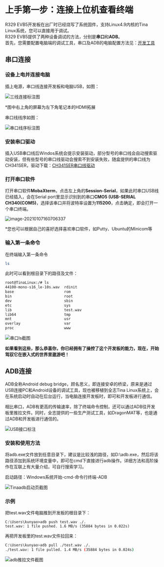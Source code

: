 # 上手第一步：连接上位机查看终端

R329 EVB5开发板在出厂时已经烧写了系统固件，支持Linux4.9内核的Tina Linux系统，您可以直接用于调试。  
R329 EVB5提供了两种设备调试的方法，分别是**串口**和**ADB**。  
首先，您需要配置电脑端的调试工具，串口及ADB的电脑配置方法见：[开发工具](https://r329.docs.allwinnertech.com/zh_CN/latest/getsource/getdevtools/)  


## 串口连接

### 设备上电并连接电脑

插上电源，串口线连接开发板和电脑USB，如图：

![三线连接标注图](../assets/img/%E4%B8%B2%E5%8F%A3%E8%BF%9E%E6%8E%A5%E7%A4%BA%E6%84%8F%E5%9B%BE1.png)

*图中右上角的屏幕为左下角笔记本的HDMI拓展

串口线线序如图：

![串口线序标注图](../assets/img/%E4%B8%B2%E5%8F%A3%E7%BA%BF%E5%BA%8F%E6%A0%87%E6%B3%A8%E5%9B%BE.png)

### 安装串口驱动

插入USB串口线后Windos系统会提示安装驱动，部分型号的串口线会自动搜索驱动安装，但有些型号的串口线驱动会搜索不到安装失败，随盒提供的串口线为CH341SER，驱动下载：[CH341SER串口线驱动](http://netstorage.allwinnertech.com:5000/sharing/dsn8IbX8s)



### 打开串口软件

打开串口软件**MobaXterm**，点击左上角的**Session-Serial**，如果此时串口USB线已经插入，会在Serial port里显示识别到的串口**CMO5 (USB-SERIAL CH340(COM5)**，选择该串口并将波特率设置为**115200**，点击确定，即会打开一个串口终端。

![image-20210107160706337](../assets/img/image-20210107160706337.png)

*您也可以根据自己的喜好选择喜欢串口软件，如Putty、Ubuntu的Minicom等

### 输入第一条命令

在终端输入第一条命令 

```bash
ls
```

此时可以看到根目录下的路径及文件：
```bash
root@TinaLinux:/# ls
44100-mono-s16_le-10s.wav  rdinit
base                       rom
bin                        root
dev                        sbin
etc                        sys
lib                        test.wav
lib64                      tmp
mnt                        usr
overlay                    var
proc                       www
```

![串口ls截图](../assets/img/%E4%B8%B2%E5%8F%A3ls.png)

**如果看到这些，那么恭喜你，你已经拥有了操控了这个开发板的能力，现在，开始驾驭它在嵌入式的世界里遨游吧！**



## ADB连接

ADB全称Android debug bridge，顾名思义，即连接安卓的桥梁，原来是通过USB连接PC和Android设备的调试工具，现也被移植到全志Tina Linux系统上，会在系统启动时自动在后台运行，当电脑连接开发板时，即可和开发板进行通信。

相比串口，ADB有更高的传输速率，除了终端命令控制，还可以通过ADB往开发板里推拉文件。同时，全志提供的一些生产测试工具，如DragonMAT等，也是通过ADB和开发板进行通信的。

![USB接口标注](../assets/img/USB%E6%8E%A5%E5%8F%A3%E6%A0%87%E6%B3%A8.png)

### 安装和使用方法
将adb.exe文件放到任意目录下，建议是比较浅的路径，如D:\adb.exe，然后将该路径添加到系统环境变量中，即可在cmd下直接进行adb操作。详细方法和高阶操作在互联上有大量介绍，可自行搜索学习。

启动路径：Windows系统开始-cmd-命令行终端-ADB

![Tinaadb启动页截图](../assets/img/Tinaadb%E5%90%AF%E5%8A%A8%E9%A1%B5%E6%88%AA%E5%9B%BE.png)



### 示例

把test.wav文件电脑推到开发板的根目录下：

```bas
C:\Users\kunyao>adb push test.wav ./.
test.wav: 1 file pushed. 1.6 MB/s (35884 bytes in 0.022s)
```

再把开发板里的test.wav文件拉回来：

```bash
C:\Users\kunyao>adb pull ./test.wav ./.
./test.wav: 1 file pulled. 1.4 MB/s (35884 bytes in 0.024s)
```

![adb推拉文件截图](../assets/img/adb%E6%8E%A8%E6%8B%89%E6%96%87%E4%BB%B6%E6%88%AA%E5%9B%BE.png)